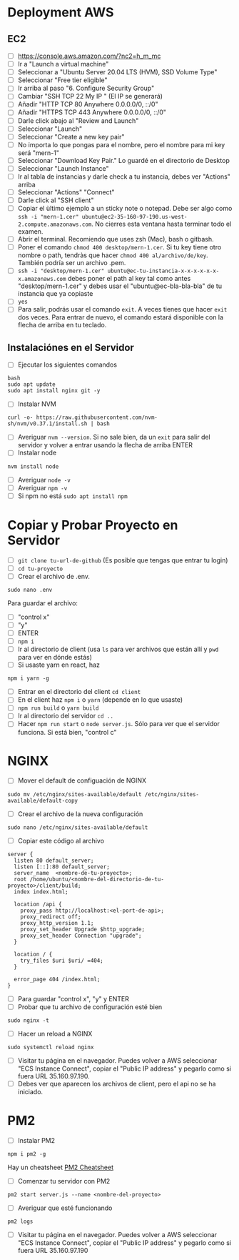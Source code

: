 # Deployment AWS

## EC2

-   [ ] https://console.aws.amazon.com/?nc2=h_m_mc
-   [ ] Ir a "Launch a virtual machine"
-   [ ] Seleccionar a "Ubuntu Server 20.04 LTS (HVM), SSD Volume Type"
-   [ ] Seleccionar "Free tier eligible"
-   [ ] Ir arriba al paso "6. Configure Security Group"
-   [ ] Cambiar "SSH TCP 22 My IP " (El IP se generará)
-   [ ] Añadir "HTTP TCP 80 Anywhere 0.0.0.0/0, ::/0"
-   [ ] Añadir "HTTPS TCP 443 Anywhere 0.0.0.0/0, ::/0"
-   [ ] Darle click abajo al "Review and Launch"
-   [ ] Seleccionar "Launch"
-   [ ] Seleccionar "Create a new key pair"
-   [ ] No importa lo que pongas para el nombre, pero el nombre para mi key será "mern-1"
-   [ ] Seleccionar "Download Key Pair." Lo guardé en el directorio de Desktop
-   [ ] Seleccionar "Launch Instance"
-   [ ] Ir al tabla de instancias y darle check a tu instancia, debes ver "Actions" arriba
-   [ ] Seleccionar "Actions" "Connect"
-   [ ] Darle click al "SSH client"
-   [ ] Copiar el ùltimo ejemplo a un sticky note o notepad. Debe ser algo como `ssh -i "mern-1.cer" ubuntu@ec2-35-160-97-190.us-west-2.compute.amazonaws.com`. No cierres esta ventana hasta terminar todo el examen.
-   [ ] Abrir el terminal. Recomiendo que uses zsh (Mac), bash o gitbash.
-   [ ] Poner el comando `chmod 400 desktop/mern-1.cer`. Si tu key tiene otro nombre o path, tendràs que hacer `chmod 400 al/archivo/de/key`. También podría ser un archivo .pem.
-   [ ] `ssh -i "desktop/mern-1.cer" ubuntu@ec-tu-instancia-x-x-x-x-x-x-x.amazonaws.com` debes poner el path al key tal como antes "desktop/mern-1.cer" y debes usar el "ubuntu@ec-bla-bla-bla" de tu instancia que ya copiaste
-   [ ] `yes`
-   [ ] Para salir, podrás usar el comando `exit`. A veces tienes que hacer `exit` dos veces. Para entrar de nuevo, el comando estará disponible con la flecha de arriba en tu teclado.

## Instalaciónes en el Servidor

-   [ ] Ejecutar los siguientes comandos

```
bash
sudo apt update
sudo apt install nginx git -y
```

-   [ ] Instalar NVM

```
curl -o- https://raw.githubusercontent.com/nvm-sh/nvm/v0.37.1/install.sh | bash
```

-   [ ] Averiguar `nvm --version`. Si no sale bien, da un `exit` para salir del servidor y volver a entrar usando la flecha de arriba ENTER
-   [ ] Instalar node

```
nvm install node
```

-   [ ] Averiguar `node -v`
-   [ ] Averiguar `npm -v`
-   [ ] Si npm no está `sudo apt install npm`

# Copiar y Probar Proyecto en Servidor

-   [ ] `git clone tu-url-de-github` (Es posible que tengas que entrar tu login)
-   [ ] `cd tu-proyecto`
-   [ ] Crear el archivo de .env.

```
sudo nano .env
```

Para guardar el archivo:

-   [ ] "control x"
-   [ ] "y"
-   [ ] ENTER
-   [ ] `npm i`
-   [ ] Ir al directorio de client (usa `ls` para ver archivos que están allí y `pwd` para ver en dónde estás)
-   [ ] Si usaste yarn en react, haz

```
npm i yarn -g
```

-   [ ] Entrar en el directorio del client `cd client`
-   [ ] En el client haz `npm i` o `yarn` (depende en lo que usaste)
-   [ ] `npm run build` o `yarn build`
-   [ ] Ir al directorio del servidor `cd ..`
-   [ ] Hacer `npm run start` o `node server.js`. Sólo para ver que el servidor funciona. Si está bien, "control c"

# NGINX

-   [ ] Mover el default de configuación de NGINX

```
sudo mv /etc/nginx/sites-available/default /etc/nginx/sites-available/default-copy
```

-   [ ] Crear el archivo de la nueva configuración

```
sudo nano /etc/nginx/sites-available/default
```

-   [ ] Copiar este código al archivo

```
server {
  listen 80 default_server;
  listen [::]:80 default_server;
  server_name  <nombre-de-tu-proyecto>;
  root /home/ubuntu/<nombre-del-directorio-de-tu-proyecto>/client/build;
  index index.html;

  location /api {
    proxy_pass http://localhost:<el-port-de-api>;
    proxy_redirect off;
    proxy_http_version 1.1;
    proxy_set_header Upgrade $http_upgrade;
    proxy_set_header Connection "upgrade";
  }

  location / {
    try_files $uri $uri/ =404;
  }

  error_page 404 /index.html;
}
```

-   [ ] Para guardar "control x", "y" y ENTER
-   [ ] Probar que tu archivo de configuración esté bien

```
sudo nginx -t
```

-   [ ] Hacer un reload a NGINX

```
sudo systemctl reload nginx
```

-   [ ] Visitar tu página en el navegador. Puedes volver a AWS seleccionar "ECS Instance Connect", copiar el "Public IP address" y pegarlo como si fuera URL 35.160.97.190.
-   [ ] Debes ver que aparecen los archivos de client, pero el api no se ha iniciado.

# PM2

-   [ ] Instalar PM2

```
npm i pm2 -g
```

Hay un cheatsheet [PM2 Cheatsheet](https://devhints.io/pm2)

-   [ ] Comenzar tu servidor con PM2

```
pm2 start server.js --name <nombre-del-proyecto>
```

-   [ ] Averiguar que esté funcionando

```
pm2 logs
```

-   [ ] Visitar tu página en el navegador. Puedes volver a AWS seleccionar "ECS Instance Connect", copiar el "Public IP address" y pegarlo como si fuera URL 35.160.97.190
